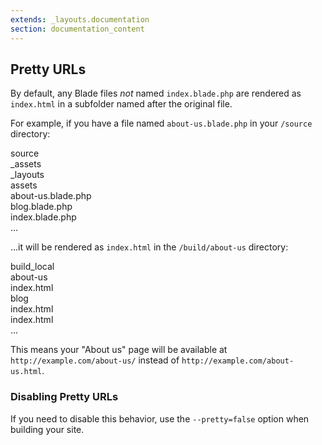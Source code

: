```yaml
---
extends: _layouts.documentation
section: documentation_content
---
```


## Pretty URLs

By default, any Blade files _not_ named `index.blade.php` are rendered as `index.html` in a subfolder named after the original file.

For example, if you have a file named `about-us.blade.php` in your `/source` directory:

<div class="files">
    <div class="folder folder--open">source
        <div class="folder">_assets</div>
        <div class="folder">_layouts</div>
        <div class="folder">assets</div>
        <div class="file focus">about-us.blade.php</div>
        <div class="file">blog.blade.php</div>
        <div class="file">index.blade.php</div>
    </div>
    <div class="ellipsis">...</div>
</div>

...it will be rendered as `index.html` in the `/build/about-us` directory:

<div class="files">
    <div class="folder folder--open">build_local
        <div class="folder folder--open focus">about-us
            <div class="file">index.html</div>
        </div>
        <div class="folder folder--open">blog
            <div class="file">index.html</div>
        </div>
        <div class="file">index.html</div>
    </div>
    <div class="ellipsis">...</div>
</div>

This means your "About us" page will be available at `http://example.com/about-us/` instead of `http://example.com/about-us.html`.

### Disabling Pretty URLs

If you need to disable this behavior, use the `--pretty=false` option when building your site.
